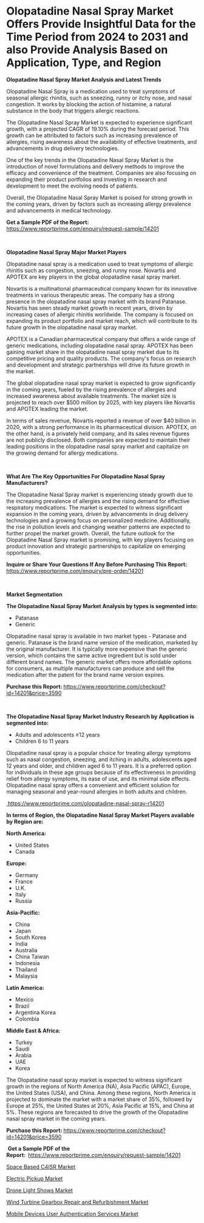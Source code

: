 <p><h1>Olopatadine Nasal Spray Market Offers Provide Insightful Data for the Time Period from 2024 to 2031 and also Provide Analysis Based on Application, Type, and Region</h1></p><p><strong>Olopatadine Nasal Spray Market Analysis and Latest Trends</strong></p>
<p><p>Olopatadine Nasal Spray is a medication used to treat symptoms of seasonal allergic rhinitis, such as sneezing, runny or itchy nose, and nasal congestion. It works by blocking the action of histamine, a natural substance in the body that triggers allergic reactions.</p><p>The Olopatadine Nasal Spray Market is expected to experience significant growth, with a projected CAGR of 19.10% during the forecast period. This growth can be attributed to factors such as increasing prevalence of allergies, rising awareness about the availability of effective treatments, and advancements in drug delivery technologies.</p><p>One of the key trends in the Olopatadine Nasal Spray Market is the introduction of novel formulations and delivery methods to improve the efficacy and convenience of the treatment. Companies are also focusing on expanding their product portfolios and investing in research and development to meet the evolving needs of patients.</p><p>Overall, the Olopatadine Nasal Spray Market is poised for strong growth in the coming years, driven by factors such as increasing allergy prevalence and advancements in medical technology.</p></p>
<p><strong>Get a Sample PDF of the Report:&nbsp;</strong> <a href="https://www.reportprime.com/enquiry/request-sample/14201">https://www.reportprime.com/enquiry/request-sample/14201</a></p>
<p>&nbsp;</p>
<p><strong>Olopatadine Nasal Spray Major Market Players</strong></p>
<p><p>Olopatadine nasal spray is a medication used to treat symptoms of allergic rhinitis such as congestion, sneezing, and runny nose. Novartis and APOTEX are key players in the global olopatadine nasal spray market.</p><p>Novartis is a multinational pharmaceutical company known for its innovative treatments in various therapeutic areas. The company has a strong presence in the olopatadine nasal spray market with its brand Patanase. Novartis has seen steady market growth in recent years, driven by increasing cases of allergic rhinitis worldwide. The company is focused on expanding its product portfolio and market reach, which will contribute to its future growth in the olopatadine nasal spray market.</p><p>APOTEX is a Canadian pharmaceutical company that offers a wide range of generic medications, including olopatadine nasal spray. APOTEX has been gaining market share in the olopatadine nasal spray market due to its competitive pricing and quality products. The company's focus on research and development and strategic partnerships will drive its future growth in the market.</p><p>The global olopatadine nasal spray market is expected to grow significantly in the coming years, fueled by the rising prevalence of allergies and increased awareness about available treatments. The market size is projected to reach over $500 million by 2025, with key players like Novartis and APOTEX leading the market.</p><p>In terms of sales revenue, Novartis reported a revenue of over $40 billion in 2020, with a strong performance in its pharmaceutical division. APOTEX, on the other hand, is a privately held company, and its sales revenue figures are not publicly disclosed. Both companies are expected to maintain their leading positions in the olopatadine nasal spray market and capitalize on the growing demand for allergy medications.</p></p>
<p>&nbsp;</p>
<p><strong>What Are The Key Opportunities For Olopatadine Nasal Spray Manufacturers?</strong></p>
<p><p>The Olopatadine Nasal Spray market is experiencing steady growth due to the increasing prevalence of allergies and the rising demand for effective respiratory medications. The market is expected to witness significant expansion in the coming years, driven by advancements in drug delivery technologies and a growing focus on personalized medicine. Additionally, the rise in pollution levels and changing weather patterns are expected to further propel the market growth. Overall, the future outlook for the Olopatadine Nasal Spray market is promising, with key players focusing on product innovation and strategic partnerships to capitalize on emerging opportunities.</p></p>
<p><strong>Inquire or Share Your Questions If Any Before Purchasing This Report:</strong> <a href="https://www.reportprime.com/enquiry/pre-order/14201">https://www.reportprime.com/enquiry/pre-order/14201</a></p>
<p>&nbsp;</p>
<p><strong>Market Segmentation</strong></p>
<p><strong>The Olopatadine Nasal Spray Market Analysis by types is segmented into:</strong></p>
<p><ul><li>Patanase</li><li>Generic</li></ul></p>
<p><p>Olopatadine nasal spray is available in two market types - Patanase and generic. Patanase is the brand name version of the medication, marketed by the original manufacturer. It is typically more expensive than the generic version, which contains the same active ingredient but is sold under different brand names. The generic market offers more affordable options for consumers, as multiple manufacturers can produce and sell the medication after the patent for the brand name version expires.</p></p>
<p><strong>Purchase this Report:&nbsp;</strong><a href="https://www.reportprime.com/checkout?id=14201&price=3590">https://www.reportprime.com/checkout?id=14201&price=3590</a></p>
<p>&nbsp;</p>
<p><strong>The Olopatadine Nasal Spray Market Industry Research by Application is segmented into:</strong></p>
<p><ul><li>Adults and adolescents ≥12 years</li><li>Children 6 to 11 years</li></ul></p>
<p><p>Olopatadine nasal spray is a popular choice for treating allergy symptoms such as nasal congestion, sneezing, and itching in adults, adolescents aged 12 years and older, and children aged 6 to 11 years. It is a preferred option for individuals in these age groups because of its effectiveness in providing relief from allergy symptoms, its ease of use, and its minimal side effects. Olopatadine nasal spray offers a convenient and efficient solution for managing seasonal and year-round allergies in both adults and children.</p></p>
<p><a href="https://www.reportprime.com/olopatadine-nasal-spray-r14201">&nbsp;https://www.reportprime.com/olopatadine-nasal-spray-r14201</a></p>
<p><strong>In terms of Region, the Olopatadine Nasal Spray Market Players available by Region are:</strong></p>
<p>
    <p> <strong> North America: </strong>
        <ul>
            <li>United States</li>
            <li>Canada</li>
        </ul>
        </p> 
    <p> <strong> Europe: </strong>
        <ul>
            <li>Germany</li>
            <li>France</li>
            <li>U.K.</li>
            <li>Italy</li>
            <li>Russia</li>
        </ul>
        </p> 
    <p> <strong> Asia-Pacific: </strong>
        <ul>
            <li>China</li>
            <li>Japan</li>
            <li>South Korea</li>
            <li>India</li>
            <li>Australia</li>
            <li>China Taiwan</li>
            <li>Indonesia</li>
            <li>Thailand</li>
            <li>Malaysia</li>
        </ul>
        </p> 
    <p> <strong> Latin America: </strong>
        <ul>
            <li>Mexico</li>
            <li>Brazil</li>
            <li>Argentina Korea</li>
            <li>Colombia</li>
        </ul>
        </p> 
    <p> <strong> Middle East & Africa: </strong>
        <ul>
            <li>Turkey</li>
            <li>Saudi</li>
            <li>Arabia</li>
            <li>UAE</li>
            <li>Korea</li>
        </ul>
    </p>
    </p>
<p><p>The Olopatadine nasal spray market is expected to witness significant growth in the regions of North America (NA), Asia Pacific (APAC), Europe, the United States (USA), and China. Among these regions, North America is projected to dominate the market with a market share of 35%, followed by Europe at 25%, the United States at 20%, Asia Pacific at 15%, and China at 5%. These regions are forecasted to drive the growth of the Olopatadine nasal spray market in the coming years.</p></p>
<p><strong>Purchase this Report: </strong><a href="https://www.reportprime.com/checkout?id=14201&price=3590">https://www.reportprime.com/checkout?id=14201&price=3590</a></p>
<p>&nbsp;<strong>Get a Sample PDF of the Report:&nbsp;&nbsp;</strong><a href="https://www.reportprime.com/enquiry/request-sample/14201">https://www.reportprime.com/enquiry/request-sample/14201</a></p>
<p><strong></strong></p>
<p><p><a href="https://github.com/LiamKanenood/Market-Research-Report-List-2/blob/main/space-based-c4isr-market.md">Space Based C4ISR Market</a></p><p><a href="https://github.com/markmellon1/Market-Research-Report-List-1/blob/main/electric-pickup-market.md">Electric Pickup Market</a></p><p><a href="https://github.com/vregtldg37/Market-Research-Report-List-2/blob/main/drone-light-shows-market.md">Drone Light Shows Market</a></p><p><a href="https://github.com/rslnowrouzi/Market-Research-Report-List-2/blob/main/wind-turbine-gearbox-repair-and-refurbishment-market.md">Wind Turbine Gearbox Repair and Refurbishment Market</a></p><p><a href="https://github.com/Raeloodard576457/Market-Research-Report-List-1/blob/main/mobile-devices-user-authentication-services-market.md">Mobile Devices User Authentication Services Market</a></p></p>